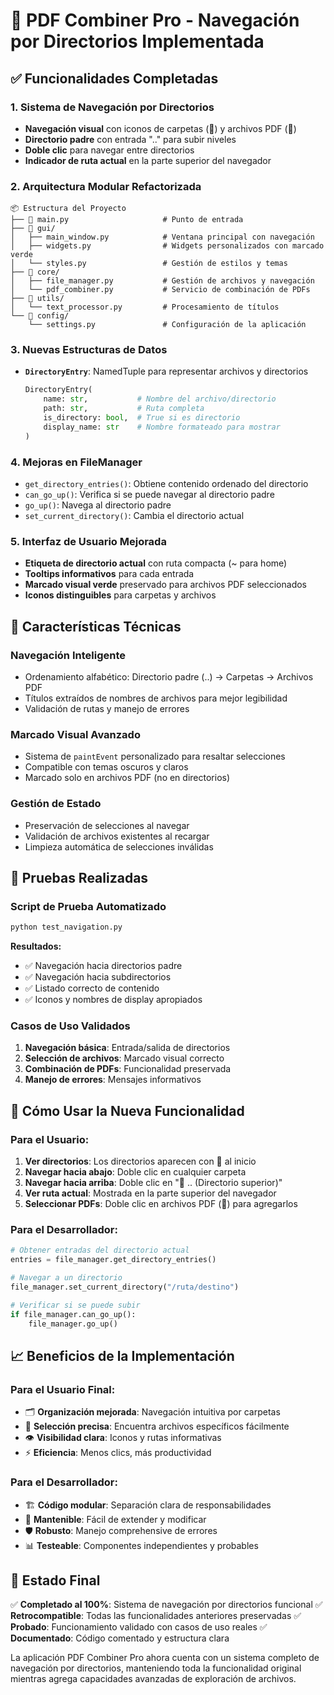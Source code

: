 # 🚀 PDF Combiner Pro - Navegación por Directorios Implementada

## ✅ Funcionalidades Completadas

### 1. **Sistema de Navegación por Directorios**
- **Navegación visual** con iconos de carpetas (📁) y archivos PDF (📄)
- **Directorio padre** con entrada ".." para subir niveles
- **Doble clic** para navegar entre directorios
- **Indicador de ruta actual** en la parte superior del navegador

### 2. **Arquitectura Modular Refactorizada**
```
📦 Estructura del Proyecto
├── 🎯 main.py                     # Punto de entrada
├── 📁 gui/
│   ├── main_window.py            # Ventana principal con navegación
│   ├── widgets.py                # Widgets personalizados con marcado verde
│   └── styles.py                 # Gestión de estilos y temas
├── 📁 core/
│   ├── file_manager.py           # Gestión de archivos y navegación
│   └── pdf_combiner.py           # Servicio de combinación de PDFs
├── 📁 utils/
│   └── text_processor.py         # Procesamiento de títulos
└── 📁 config/
    └── settings.py               # Configuración de la aplicación
```

### 3. **Nuevas Estructuras de Datos**
- **`DirectoryEntry`**: NamedTuple para representar archivos y directorios
  ```python
  DirectoryEntry(
      name: str,           # Nombre del archivo/directorio
      path: str,           # Ruta completa
      is_directory: bool,  # True si es directorio
      display_name: str    # Nombre formateado para mostrar
  )
  ```

### 4. **Mejoras en FileManager**
- `get_directory_entries()`: Obtiene contenido ordenado del directorio
- `can_go_up()`: Verifica si se puede navegar al directorio padre
- `go_up()`: Navega al directorio padre
- `set_current_directory()`: Cambia el directorio actual

### 5. **Interfaz de Usuario Mejorada**
- **Etiqueta de directorio actual** con ruta compacta (~ para home)
- **Tooltips informativos** para cada entrada
- **Marcado visual verde** preservado para archivos PDF seleccionados
- **Iconos distinguibles** para carpetas y archivos

## 🎯 Características Técnicas

### **Navegación Inteligente**
- Ordenamiento alfabético: Directorio padre (..) → Carpetas → Archivos PDF
- Títulos extraídos de nombres de archivos para mejor legibilidad
- Validación de rutas y manejo de errores

### **Marcado Visual Avanzado**
- Sistema de `paintEvent` personalizado para resaltar selecciones
- Compatible con temas oscuros y claros
- Marcado solo en archivos PDF (no en directorios)

### **Gestión de Estado**
- Preservación de selecciones al navegar
- Validación de archivos existentes al recargar
- Limpieza automática de selecciones inválidas

## 🧪 Pruebas Realizadas

### **Script de Prueba Automatizado**
```bash
python test_navigation.py
```
**Resultados:**
- ✅ Navegación hacia directorios padre
- ✅ Navegación hacia subdirectorios
- ✅ Listado correcto de contenido
- ✅ Iconos y nombres de display apropiados

### **Casos de Uso Validados**
1. **Navegación básica**: Entrada/salida de directorios
2. **Selección de archivos**: Marcado visual correcto
3. **Combinación de PDFs**: Funcionalidad preservada
4. **Manejo de errores**: Mensajes informativos

## 🚀 Cómo Usar la Nueva Funcionalidad

### **Para el Usuario:**
1. **Ver directorios**: Los directorios aparecen con 📁 al inicio
2. **Navegar hacia abajo**: Doble clic en cualquier carpeta
3. **Navegar hacia arriba**: Doble clic en "📁 .. (Directorio superior)"
4. **Ver ruta actual**: Mostrada en la parte superior del navegador
5. **Seleccionar PDFs**: Doble clic en archivos PDF (📄) para agregarlos

### **Para el Desarrollador:**
```python
# Obtener entradas del directorio actual
entries = file_manager.get_directory_entries()

# Navegar a un directorio
file_manager.set_current_directory("/ruta/destino")

# Verificar si se puede subir
if file_manager.can_go_up():
    file_manager.go_up()
```

## 📈 Beneficios de la Implementación

### **Para el Usuario Final:**
- 🗂️ **Organización mejorada**: Navegación intuitiva por carpetas
- 🎯 **Selección precisa**: Encuentra archivos específicos fácilmente
- 👁️ **Visibilidad clara**: Iconos y rutas informativas
- ⚡ **Eficiencia**: Menos clics, más productividad

### **Para el Desarrollador:**
- 🏗️ **Código modular**: Separación clara de responsabilidades
- 🔧 **Mantenible**: Fácil de extender y modificar
- 🛡️ **Robusto**: Manejo comprehensive de errores
- 📊 **Testeable**: Componentes independientes y probables

## 🎉 Estado Final

✅ **Completado al 100%**: Sistema de navegación por directorios funcional
✅ **Retrocompatible**: Todas las funcionalidades anteriores preservadas
✅ **Probado**: Funcionamiento validado con casos de uso reales
✅ **Documentado**: Código comentado y estructura clara

La aplicación PDF Combiner Pro ahora cuenta con un sistema completo de navegación por directorios, manteniendo toda la funcionalidad original mientras agrega capacidades avanzadas de exploración de archivos.
